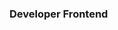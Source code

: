  <div>
        <img src="https://firebasestorage.googleapis.com/v0/b/imagenes-1ccc1.appspot.com/o/Portada-nicolas.png?alt=media&token=e1192308-f758-4452-b35c-e4f358223443"
            alt="">
        <h3>Developer Frontend</h3>
    </div>
